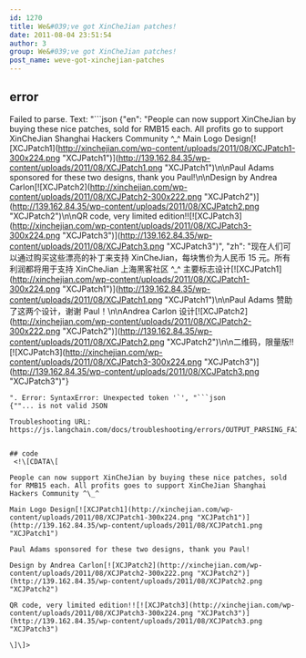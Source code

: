 ```yaml
---
id: 1270
title: We&#039;ve got XinCheJian patches!
date: 2011-08-04 23:51:54
author: 3
group: We&#039;ve got XinCheJian patches!
post_name: weve-got-xinchejian-patches
---
```


## error
Failed to parse. Text: "```json
{"en": "People can now support XinCheJian by buying these nice patches, sold for RMB15 each. All profits go to support XinCheJian Shanghai Hackers Community ^\_^ Main Logo Design[![XCJPatch1](http://xinchejian.com/wp-content/uploads/2011/08/XCJPatch1-300x224.png \"XCJPatch1")](http://139.162.84.35/wp-content/uploads/2011/08/XCJPatch1.png \"XCJPatch1\")\n\nPaul Adams sponsored for these two designs, thank you Paul!\n\nDesign by Andrea Carlon[![XCJPatch2](http://xinchejian.com/wp-content/uploads/2011/08/XCJPatch2-300x222.png \"XCJPatch2")](http://139.162.84.35/wp-content/uploads/2011/08/XCJPatch2.png \"XCJPatch2\")\n\nQR code, very limited edition!![![XCJPatch3](http://xinchejian.com/wp-content/uploads/2011/08/XCJPatch3-300x224.png \"XCJPatch3")](http://139.162.84.35/wp-content/uploads/2011/08/XCJPatch3.png \"XCJPatch3\")", "zh": "现在人们可以通过购买这些漂亮的补丁来支持 XinCheJian，每块售价为人民币 15 元。所有利润都将用于支持 XinCheJian 上海黑客社区 ^\_^ 主要标志设计[![XCJPatch1](http://xinchejian.com/wp-content/uploads/2011/08/XCJPatch1-300x224.png \"XCJPatch1")](http://139.162.84.35/wp-content/uploads/2011/08/XCJPatch1.png \"XCJPatch1\")\n\nPaul Adams 赞助了这两个设计，谢谢 Paul！\n\nAndrea Carlon 设计[![XCJPatch2](http://xinchejian.com/wp-content/uploads/2011/08/XCJPatch2-300x222.png \"XCJPatch2")](http://139.162.84.35/wp-content/uploads/2011/08/XCJPatch2.png \"XCJPatch2\")\n\n二维码，限量版!![![XCJPatch3](http://xinchejian.com/wp-content/uploads/2011/08/XCJPatch3-300x224.png \"XCJPatch3")](http://139.162.84.35/wp-content/uploads/2011/08/XCJPatch3.png \"XCJPatch3\")"}
```
". Error: SyntaxError: Unexpected token '`', "```json
{""... is not valid JSON

Troubleshooting URL: https://js.langchain.com/docs/troubleshooting/errors/OUTPUT_PARSING_FAILURE/


## code
 <!\[CDATA\[

People can now support XinCheJian by buying these nice patches, sold for RMB15 each. All profits goes to support XinCheJian Shanghai Hackers Community ^\_^

Main Logo Design[![XCJPatch1](http://xinchejian.com/wp-content/uploads/2011/08/XCJPatch1-300x224.png "XCJPatch1")](http://139.162.84.35/wp-content/uploads/2011/08/XCJPatch1.png "XCJPatch1")

Paul Adams sponsored for these two designs, thank you Paul!

Design by Andrea Carlon[![XCJPatch2](http://xinchejian.com/wp-content/uploads/2011/08/XCJPatch2-300x222.png "XCJPatch2")](http://139.162.84.35/wp-content/uploads/2011/08/XCJPatch2.png "XCJPatch2")

QR code, very limited edition!![![XCJPatch3](http://xinchejian.com/wp-content/uploads/2011/08/XCJPatch3-300x224.png "XCJPatch3")](http://139.162.84.35/wp-content/uploads/2011/08/XCJPatch3.png "XCJPatch3")

\]\]> 
